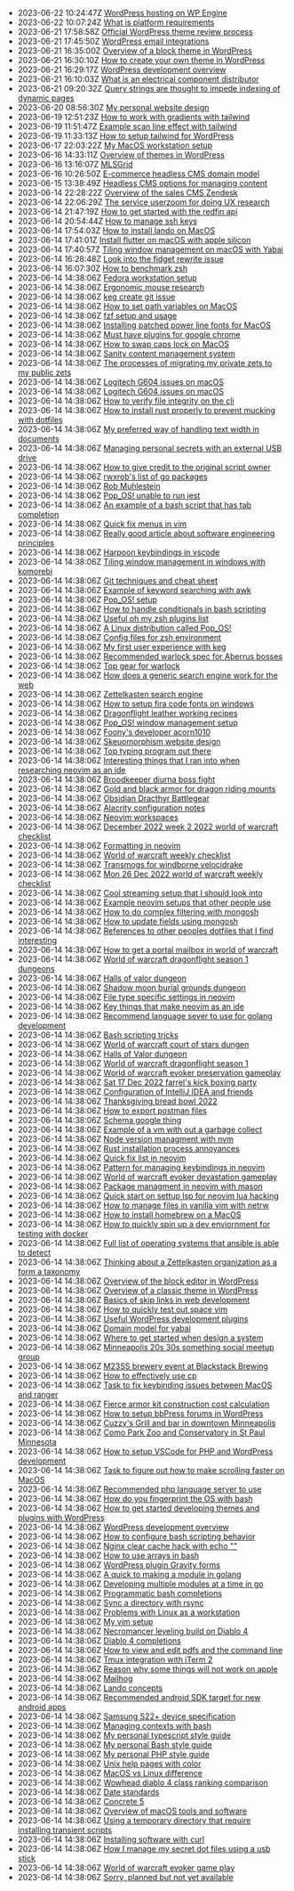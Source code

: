 * 2023-06-22 10:24:47Z [WordPress hosting on WP Engine](../184)
* 2023-06-22 10:07:24Z [What is platform requirements](../182)
* 2023-06-21 17:58:58Z [Official WordPress theme review process](../151)
* 2023-06-21 17:45:50Z [WordPress email integrations](../181)
* 2023-06-21 16:35:00Z [Overview of a block theme in WordPress](../155)
* 2023-06-21 16:30:10Z [How to create your own theme in WordPress](../140)
* 2023-06-21 16:29:17Z [WordPress development overview](../177)
* 2023-06-21 16:10:03Z [What is an electrical component distributor](../178)
* 2023-06-21 09:20:32Z [Query strings are thought to impede indexing of dynamic pages](../154)
* 2023-06-20 08:56:30Z [My personal website design](../174)
* 2023-06-19 12:51:23Z [How to work with gradients with tailwind](../168)
* 2023-06-19 11:51:47Z [Example scan line effect with tailwind](../173)
* 2023-06-19 11:33:13Z [How to setup tailwind for WordPress](../152)
* 2023-06-17 22:03:22Z [My MacOS workstation setup](../88)
* 2023-06-16 14:33:11Z [Overview of themes in WordPress](../157)
* 2023-06-16 13:16:07Z [MLSGrid](../172)
* 2023-06-16 10:26:50Z [E-commerce headless CMS domain model](../171)
* 2023-06-15 13:38:49Z [Headless CMS options for managing content](../169)
* 2023-06-14 22:28:22Z [Overview of the sales CMS Zendesk](../167)
* 2023-06-14 22:06:29Z [The service userzoom for doing UX research](../166)
* 2023-06-14 21:47:19Z [How to get started with the redfin api](../164)
* 2023-06-14 20:54:44Z [How to manage ssh keys](../163)
* 2023-06-14 17:54:03Z [How to install lando on MacOS](../106)
* 2023-06-14 17:41:01Z [Install flutter on macOS with apple silicon](../100)
* 2023-06-14 17:40:57Z [Tiling window management on macOS with Yabai](../103)
* 2023-06-14 16:28:48Z [Look into the fidget rewrite issue](../162)
* 2023-06-14 16:07:30Z [How to benchmark zsh](../161)
* 2023-06-14 14:38:06Z [Fedora workstation setup](../99)
* 2023-06-14 14:38:06Z [Ergonomic mouse research](../97)
* 2023-06-14 14:38:06Z [keg create git issue](../96)
* 2023-06-14 14:38:06Z [How to set path variables on MacOS](../95)
* 2023-06-14 14:38:06Z [fzf setup and usage](../94)
* 2023-06-14 14:38:06Z [Installing patched power line fonts for MacOS](../93)
* 2023-06-14 14:38:06Z [Must have plugins for google chrome](../92)
* 2023-06-14 14:38:06Z [How to swap caps lock on MacOS](../91)
* 2023-06-14 14:38:06Z [Sanity content management system](../90)
* 2023-06-14 14:38:06Z [The processes of migrating my private zets to my public zets](../9)
* 2023-06-14 14:38:06Z [Logitech G604 issues on macOS](../89)
* 2023-06-14 14:38:06Z [Logitech G604 issues on macOS](../87)
* 2023-06-14 14:38:06Z [How to verify file integrity on the cli](../86)
* 2023-06-14 14:38:06Z [How to install rust properly to prevent mucking with dotfiles](../85)
* 2023-06-14 14:38:06Z [My preferred way of handling text width in documents](../84)
* 2023-06-14 14:38:06Z [Managing personal secrets with an external USB drive](../83)
* 2023-06-14 14:38:06Z [How to give credit to the original script owner](../82)
* 2023-06-14 14:38:06Z [rwxrob's list of go packages](../81)
* 2023-06-14 14:38:06Z [Rob Muhlestein](../80)
* 2023-06-14 14:38:06Z [Pop_OS! unable to run jest](../8)
* 2023-06-14 14:38:06Z [An example of a bash script that has tab completion](../79)
* 2023-06-14 14:38:06Z [Quick fix menus in vim](../78)
* 2023-06-14 14:38:06Z [Really good article about software engineering principles](../77)
* 2023-06-14 14:38:06Z [Harpoon keybindings in vscode](../76)
* 2023-06-14 14:38:06Z [Tiling window management in windows with komorebi](../75)
* 2023-06-14 14:38:06Z [Git techniques and cheat sheet](../74)
* 2023-06-14 14:38:06Z [Example of keyword searching with awk](../73)
* 2023-06-14 14:38:06Z [Pop_OS! setup](../72)
* 2023-06-14 14:38:06Z [How to handle conditionals in bash scripting](../71)
* 2023-06-14 14:38:06Z [Useful oh my zsh plugins list](../70)
* 2023-06-14 14:38:06Z [A Linux distribution called Pop_OS!](../7)
* 2023-06-14 14:38:06Z [Config files for zsh environment](../69)
* 2023-06-14 14:38:06Z [My first user experience with keg](../67)
* 2023-06-14 14:38:06Z [Recommended warlock spec for Aberrus bosses](../65)
* 2023-06-14 14:38:06Z [Top gear for warlock](../64)
* 2023-06-14 14:38:06Z [How does a generic search engine work for the web](../63)
* 2023-06-14 14:38:06Z [Zettelkasten search engine](../62)
* 2023-06-14 14:38:06Z [How to setup fira code fonts on windows](../61)
* 2023-06-14 14:38:06Z [Dragonflight leather working recipes](../60)
* 2023-06-14 14:38:06Z [Pop_OS! window management setup](../6)
* 2023-06-14 14:38:06Z [Foony's developer acorn1010](../59)
* 2023-06-14 14:38:06Z [Skeuomorphism website design](../58)
* 2023-06-14 14:38:06Z [Top typing program out there](../57)
* 2023-06-14 14:38:06Z [Interesting things that I ran into when researching neovim as an ide](../56)
* 2023-06-14 14:38:06Z [Broodkeeper diurna boss fight](../54)
* 2023-06-14 14:38:06Z [Gold and black armor for dragon riding mounts](../53)
* 2023-06-14 14:38:06Z [Obsidian Dracthyr Battlegear](../52)
* 2023-06-14 14:38:06Z [Alacrity configuration notes](../51)
* 2023-06-14 14:38:06Z [Neovim workspaces](../50)
* 2023-06-14 14:38:06Z [December 2022 week 2 2022 world of warcraft checklist](../5)
* 2023-06-14 14:38:06Z [Formatting in neovim](../49)
* 2023-06-14 14:38:06Z [World of warcraft weekly checklist ](../48)
* 2023-06-14 14:38:06Z [Transmogs for windborne velocidrake](../47)
* 2023-06-14 14:38:06Z [Mon 26 Dec 2022 world of warcraft weekly checklist](../46)
* 2023-06-14 14:38:06Z [Cool streaming setup that I should look into](../45)
* 2023-06-14 14:38:06Z [Example neovim setups that other people use](../44)
* 2023-06-14 14:38:06Z [How to do complex filtering with mongosh](../43)
* 2023-06-14 14:38:06Z [How to update fields using mongosh](../42)
* 2023-06-14 14:38:06Z [References to other peoples dotfiles that I find interesting](../41)
* 2023-06-14 14:38:06Z [How to get a portal mailbox in world of warcraft](../40)
* 2023-06-14 14:38:06Z [World of warcraft dragonflight season 1 dungeons](../4)
* 2023-06-14 14:38:06Z [Halls of valor dungeon](../39)
* 2023-06-14 14:38:06Z [Shadow moon burial grounds dungeon](../38)
* 2023-06-14 14:38:06Z [File type specific settings in neovim](../37)
* 2023-06-14 14:38:06Z [Key things that make neovim as an ide](../35)
* 2023-06-14 14:38:06Z [Recommend language sever to use for golang development](../34)
* 2023-06-14 14:38:06Z [Bash scripting tricks](../33)
* 2023-06-14 14:38:06Z [World of warcraft court of stars dungen](../32)
* 2023-06-14 14:38:06Z [Halls of Valor dungeon](../31)
* 2023-06-14 14:38:06Z [World of warcraft dragonflight season 1](../30)
* 2023-06-14 14:38:06Z [World of warcraft evoker preservation gameplay](../3)
* 2023-06-14 14:38:06Z [Sat 17 Dec 2022 farrel's kick boxing party](../29)
* 2023-06-14 14:38:06Z [Configuration of IntelliJ IDEA and friends](../28)
* 2023-06-14 14:38:06Z [Thanksgiving bread bowl 2022](../27)
* 2023-06-14 14:38:06Z [How to export postman files](../26)
* 2023-06-14 14:38:06Z [Schema google thing](../25)
* 2023-06-14 14:38:06Z [Example of a vm with out a garbage collect](../24)
* 2023-06-14 14:38:06Z [Node version managment with nvm](../23)
* 2023-06-14 14:38:06Z [Rust installation process annoyances](../22)
* 2023-06-14 14:38:06Z [Quick fix list in neovim](../21)
* 2023-06-14 14:38:06Z [Pattern for managing keybindings in neovim](../20)
* 2023-06-14 14:38:06Z [World of warcraft evoker devastation gameplay](../2)
* 2023-06-14 14:38:06Z [Package managment in neovim with mason](../19)
* 2023-06-14 14:38:06Z [Quick start on settup lsp for neovim lua hacking](../18)
* 2023-06-14 14:38:06Z [How to manage files in vanilla vim with netrw](../17)
* 2023-06-14 14:38:06Z [How to install homebrew on a MacOS](../160)
* 2023-06-14 14:38:06Z [How to quickly spin up a dev enviornment for testing with docker](../16)
* 2023-06-14 14:38:06Z [Full list of operating systems that ansible is able to detect](../159)
* 2023-06-14 14:38:06Z [Thinking about a Zettelkasten organization as a form a taxonomy](../158)
* 2023-06-14 14:38:06Z [Overview of the block editor in WordPress](../156)
* 2023-06-14 14:38:06Z [Overview of a classic theme in WordPress](../153)
* 2023-06-14 14:38:06Z [Basics of skip links in web development](../150)
* 2023-06-14 14:38:06Z [How to quickly test out space vim](../15)
* 2023-06-14 14:38:06Z [Useful WordPress development plugins](../149)
* 2023-06-14 14:38:06Z [Domain model for yabai](../148)
* 2023-06-14 14:38:06Z [Where to get started when design a system](../147)
* 2023-06-14 14:38:06Z [Minneapolis 20s 30s something social meetup group](../144)
* 2023-06-14 14:38:06Z [M23SS brewery event at Blackstack Brewing](../143)
* 2023-06-14 14:38:06Z [How to effectively use cp](../142)
* 2023-06-14 14:38:06Z [Task to fix keybinding issues between MacOS and ranger](../141)
* 2023-06-14 14:38:06Z [Fierce armor kit construction cost calculation](../14)
* 2023-06-14 14:38:06Z [How to setup bbPress forums in WordPress](../139)
* 2023-06-14 14:38:06Z [Cuzzy's Grill and bar in downtown Minneapolis](../138)
* 2023-06-14 14:38:06Z [Como Park Zoo and Conservatory in St Paul Minnesota](../137)
* 2023-06-14 14:38:06Z [How to setup VSCode for PHP and WordPress development](../136)
* 2023-06-14 14:38:06Z [Task to figure out how to make scrolling faster on MacOS](../135)
* 2023-06-14 14:38:06Z [Recommended php language server to use](../134)
* 2023-06-14 14:38:06Z [How do you fingerprint the OS with bash](../133)
* 2023-06-14 14:38:06Z [How to get started developing themes and plugins with WordPress](../132)
* 2023-06-14 14:38:06Z [WordPress development overview](../131)
* 2023-06-14 14:38:06Z [How to configure bash scripting behavior](../130)
* 2023-06-14 14:38:06Z [Nginx clear cache hack with echo ""](../13)
* 2023-06-14 14:38:06Z [How to use arrays in bash](../129)
* 2023-06-14 14:38:06Z [WordPress plugin Gravity forms](../128)
* 2023-06-14 14:38:06Z [A quick to making a module in golang](../127)
* 2023-06-14 14:38:06Z [Developing multiple modules at a time in go](../126)
* 2023-06-14 14:38:06Z [Programmatic bash completions](../125)
* 2023-06-14 14:38:06Z [Sync a directory with rsync](../124)
* 2023-06-14 14:38:06Z [Problems with Linux as a workstation](../123)
* 2023-06-14 14:38:06Z [My vim setup](../122)
* 2023-06-14 14:38:06Z [Necromancer leveling build on Diablo 4](../121)
* 2023-06-14 14:38:06Z [Diablo 4 completions](../120)
* 2023-06-14 14:38:06Z [How to view and edit pdfs and the command line](../12)
* 2023-06-14 14:38:06Z [Tmux integration with iTerm 2](../119)
* 2023-06-14 14:38:06Z [Reason why some things will not work on apple](../118)
* 2023-06-14 14:38:06Z [Mailhog](../117)
* 2023-06-14 14:38:06Z [Lando concepts](../116)
* 2023-06-14 14:38:06Z [Recommended android SDK target for new android apps](../115)
* 2023-06-14 14:38:06Z [Samsung S22+ device specification](../114)
* 2023-06-14 14:38:06Z [Managing contexts with bash](../113)
* 2023-06-14 14:38:06Z [My personal typescript style guide](../112)
* 2023-06-14 14:38:06Z [My personal Bash style guide](../111)
* 2023-06-14 14:38:06Z [My personal PHP style guide](../110)
* 2023-06-14 14:38:06Z [Unix help pages with color](../11)
* 2023-06-14 14:38:06Z [MacOS vs Linux difference](../109)
* 2023-06-14 14:38:06Z [Wowhead diablo 4 class ranking comparison](../108)
* 2023-06-14 14:38:06Z [Date standards](../107)
* 2023-06-14 14:38:06Z [Concrete 5](../105)
* 2023-06-14 14:38:06Z [Overview of macOS tools and software](../104)
* 2023-06-14 14:38:06Z [Using a temporary directory that require installing transient scripts](../102)
* 2023-06-14 14:38:06Z [Installing software with curl](../101)
* 2023-06-14 14:38:06Z [How I manage my secret dot files using a usb stick](../10)
* 2023-06-14 14:38:06Z [World of warcraft evoker game play](../1)
* 2023-06-14 14:38:06Z [Sorry, planned but not yet available](../0)
